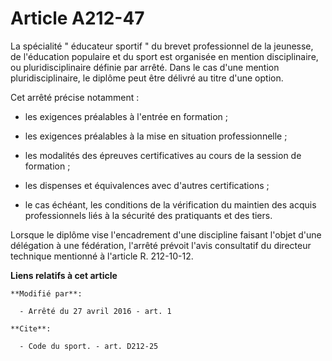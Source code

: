 # Article A212-47

La spécialité " éducateur sportif " du brevet professionnel de la jeunesse, de l'éducation populaire et du sport est
organisée en mention disciplinaire, ou pluridisciplinaire définie par arrêté. Dans le cas d'une mention pluridisciplinaire,
le diplôme peut être délivré au titre d'une option. 

Cet arrêté précise notamment : 

- les exigences préalables à l'entrée en formation ; 

- les exigences préalables à la mise en situation professionnelle ; 

- les modalités des épreuves certificatives au cours de la session de formation ; 

- les dispenses et équivalences avec d'autres certifications ; 

- le cas échéant, les conditions de la vérification du maintien des acquis professionnels liés à la sécurité des pratiquants
et des tiers. 

Lorsque le diplôme vise l'encadrement d'une discipline faisant l'objet d'une délégation à une fédération, l'arrêté prévoit
l'avis consultatif du directeur technique mentionné à l'article R. 212-10-12.

**Liens relatifs à cet article**

	**Modifié par**:

	  - Arrêté du 27 avril 2016 - art. 1

	**Cite**:

	  - Code du sport. - art. D212-25
